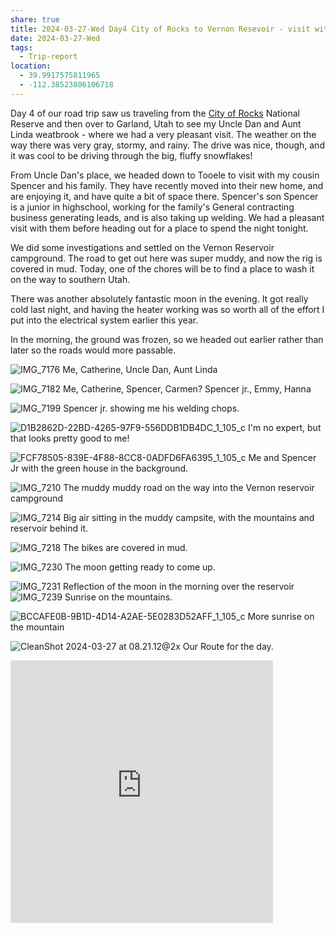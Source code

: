 ```yaml
---
share: true
title: 2024-03-27-Wed Day4 City of Rocks to Vernon Resevoir - visit with uncle Dan Aunt Linda and cousin spencer
date: 2024-03-27-Wed
tags:
  - Trip-report
location:
  - 39.9917575811965
  - -112.38523806106718
---
```


Day 4 of our road trip saw us traveling from the [City of Rocks](!g) National Reserve and then over to Garland, Utah to see my Uncle Dan and Aunt Linda weatbrook - where we had a very pleasant visit.  The weather on the way there was very gray, stormy, and rainy.  The drive was nice, though, and it was cool to be driving through the big, fluffy snowflakes!

From Uncle Dan's place, we headed down to Tooele to visit with my cousin Spencer and his family.   They have recently moved into their new home, and are enjoying it, and have quite a bit of space there.   Spencer's son Spencer is a junior in highschool, working for the family's General contracting business generating leads, and is also taking up welding.   We had a pleasant visit with them before heading out for a place to spend the night tonight.  


We did some investigations and settled on the Vernon Reservoir campground.    The road to get out here was super muddy, and now the rig is covered in mud.  Today, one of the chores will be to find a place to wash it on the way to southern Utah.

There was another absolutely fantastic moon in the evening.  It got really cold last night, and having the heater working was so worth all of the effort I put into the electrical system earlier this year.

In the morning, the ground was frozen, so we headed out earlier rather than later so the roads would more passable.

![IMG_7176](../attachments/IMG_7176.jpeg)
Me, Catherine, Uncle Dan, Aunt Linda

![IMG_7182](../attachments/IMG_7182.jpeg)
Me, Catherine, Spencer, Carmen? Spencer jr., Emmy, Hanna


![IMG_7199](../attachments/IMG_7199.jpeg)
Spencer jr. showing me his welding chops.

![D1B2862D-22BD-4265-97F9-556DDB1DB4DC_1_105_c](../attachments/D1B2862D-22BD-4265-97F9-556DDB1DB4DC_1_105_c.jpeg)
I'm no expert, but that looks pretty good to me!

![FCF78505-839E-4F88-8CC8-0ADFD6FA6395_1_105_c](../attachments/FCF78505-839E-4F88-8CC8-0ADFD6FA6395_1_105_c.jpeg)
Me and Spencer Jr with the green house in the background.

![IMG_7210](../attachments/IMG_7210.jpeg)
The muddy muddy road on the way into the Vernon reservoir campground

![IMG_7214](../attachments/IMG_7214.jpeg)
Big air sitting in the muddy campsite, with the mountains and reservoir behind it.


![IMG_7218](../attachments/IMG_7218.jpeg)
The bikes are covered in mud.


![IMG_7230](../attachments/IMG_7230.jpeg)
The moon getting ready to come up.

![IMG_7231](../attachments/IMG_7231.jpeg)
Reflection of the moon in the morning over the reservoir
![IMG_7239](../attachments/IMG_7239.jpeg)
Sunrise on the mountains.

![BCCAFE0B-9B1D-4D14-A2AE-5E0283D52AFF_1_105_c](../attachments/BCCAFE0B-9B1D-4D14-A2AE-5E0283D52AFF_1_105_c.jpeg)
More sunrise on the mountain

![CleanShot 2024-03-27 at 08.21.12@2x](../attachments/CleanShot%202024-03-27%20at%2008.21.12@2x.png)
Our Route for the day.

<iframe src="https://www.gaiagps.com/public/kznwqmohCQdm5gltfcsu0mOk/?embed=True" style="border:none; overflow-y: hidden; background-color:white; min-width: 320px; max-width:420px; width:100%; height: 420px;" seamless />

